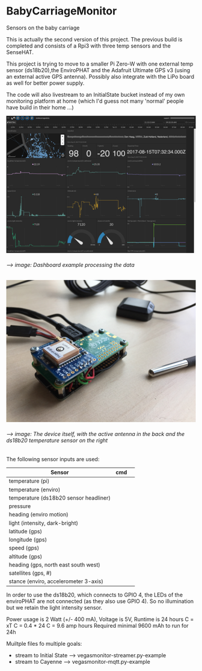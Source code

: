 # BabyCarriageMonitor
Sensors on the baby carriage

This is actually the second version of this project. The previous build is completed and consists of a Rpi3 with three temp sensors and the SenseHAT.

This project is trying to move to a smaller Pi Zero-W with one external temp sensor (ds18b20),the EnviroPHAT and the Adafruit Ultimate GPS v3 (using an external active GPS antenna). Possibly also integrate with the LiPo board as well for better power supply. 

The code will also livestream to an InitialState bucket instead of my own monitoring platform at home (which I'd guess not 
many 'normal' people have build in their home ...)

![dashboard example](https://github.com/jinjirosan/BabyCarriageMonitor/blob/master/images/initialstate-dashboard.png)
###### --> image: Dashboard example processing the data
![device](https://github.com/jinjirosan/BabyCarriageMonitor/blob/master/images/stokkezerobuild.jpg)
###### --> image: The device itself, with the active antenna in the back and the ds18b20 temperature sensor on the right

The following sensor inputs are used:

| Sensor        | cmd           |  |
| ------------- |:-------------:| -----:|
| temperature (pi)     |  |  |
| temperature (enviro)     |       |   |
| temperature (ds18b20 sensor headliner)	 |      |    |
| pressure |       |   |
| heading (enviro motion) |       |   |
| light (intensity, dark-bright) |       |  |
| latitude (gps) |       |    |
| longitude (gps) |       |   |
| speed (gps) |      |    |
| altitude (gps) |      |    |
| heading (gps, north east south west) |       |    |
| satellites (gps, #) |      |    |
| stance (enviro, accelerometer 3-axis)	 |       |  |

In order to use the ds18b20, which connects to GPIO 4, the LEDs of the enviroPHAT are not connected (as they also use GPIO 4). So no illumination but we retain the light intensity sensor.

Power usage is 2 Watt (+/- 400 mA), Voltage is 5V, Runtime is 24 hours
C = xT
C = 0.4 * 24
C = 9.6 amp hours
Required minimal 9600 mAh to run for 24h

Muiltple files fo multiple goals:
- stream to Initial State --> vegasmonitor-streamer.py-example
- stream to Cayenne --> vegasmonitor-mqtt.py-example
